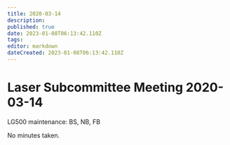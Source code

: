 ```yaml
---
title: 2020-03-14
description: 
published: true
date: 2023-01-08T06:13:42.110Z
tags: 
editor: markdown
dateCreated: 2023-01-08T06:13:42.110Z
---
```


# Laser Subcommittee Meeting 2020-03-14

LG500 maintenance: BS, NB, FB

No minutes taken.